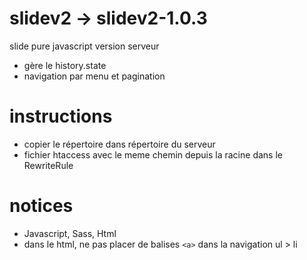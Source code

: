 # slidev2 -> slidev2-1.0.3
slide pure javascript version serveur
- gère le history.state
- navigation par menu et pagination

# instructions
- copier le répertoire dans répertoire du serveur
- fichier htaccess avec le meme chemin depuis la racine dans le RewriteRule

# notices 
- Javascript, Sass, Html
- dans le html, ne pas placer de balises ```<a>``` dans la navigation ul > li
